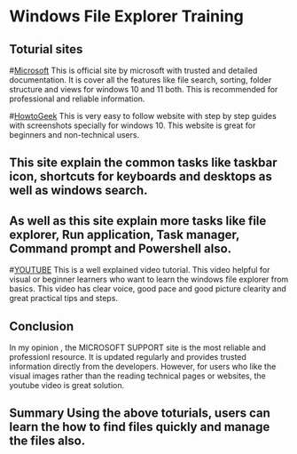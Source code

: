 # Windows File Explorer Training

## Toturial sites
#[Microsoft](https://support.microsoft.com/en-us/windows/file-explorer-in-windows-ef370130-1cca-9dc5-e0df-2f7416fe1cb1)
This is official site by microsoft with trusted and detailed documentation.
It is cover all the features like file search, sorting, folder structure and views for windows 10 and 11 both.
This is recommended for professional and reliable information.

#[HowtoGeek](https://www.howtogeek.com/693474/12-ways-to-open-file-explorer-in-windows-10/)
This is very easy to follow website with step by step guides with screenshots specially for windows 10.
This website is great for beginners and non-technical users.
## This site explain the common tasks like taskbar icon, shortcuts for keyboards and desktops as well as windows search.
## As well as this site explain more tasks like file explorer, Run application, Task manager, Command prompt and Powershell also.

#[YOUTUBE](https://www.youtube.com/watch?v=_DPOCYOqVG4)
This is a well explained video tutorial.
This video helpful for visual or beginner learners who want to learn the windows file explorer from basics.
This video has clear voice, good pace and good picture clearity and great practical tips and steps.

## Conclusion
In my opinion , the MICROSOFT SUPPORT site is the most reliable and professionl resource.
It is updated regularly and provides trusted information directly from the developers.
However, for users who like the visual images rather than the reading technical pages or websites, the youtube video is great solution.

## Summary Using the above toturials, users can learn the how to find files quickly and manage the files also.

